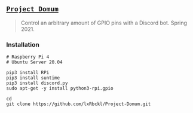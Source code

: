 ## [`Project Domum`](http://lxrbckl.com/Project-Domum)
> Control an arbitrary amount of GPIO pins with a Discord bot. Spring 2021.

### Installation
```
# Raspberry Pi 4
# Ubuntu Server 20.04

pip3 install RPi
pip3 install suntime
pip3 install discord.py
sudo apt-get -y install python3-rpi.gpio

cd
git clone https://github.com/lxRbckl/Project-Domum.git
```
